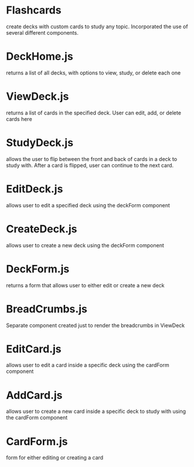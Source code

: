 # Flashcards
create decks with custom cards to study any topic.
Incorporated the use of several different components.

# DeckHome.js
returns a list of all decks, with options to view, study, or delete each one
# ViewDeck.js
returns a list of cards in the specified deck. User can edit, add, or delete cards here
# StudyDeck.js
allows the user to flip between the front and back of cards in a deck to study with. After a card is flipped, user can continue to the next card.
# EditDeck.js
allows user to edit a specified deck using the deckForm component
# CreateDeck.js
allows user to create a new deck using the deckForm component
# DeckForm.js
returns a form that allows user to either edit or create a new deck
# BreadCrumbs.js
Separate component created just to render the breadcrumbs in ViewDeck
# EditCard.js
allows user to edit a card inside a specific deck using the cardForm component
# AddCard.js
allows user to create a new card inside a specific deck to study with using the cardForm component
# CardForm.js 
form for either editing or creating a card
